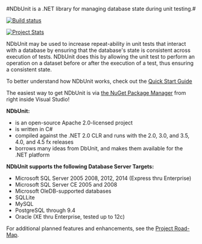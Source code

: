 #NDbUnit is a .NET library for managing database state during unit testing.#

[![Build status](https://ci.appveyor.com/api/projects/status/a733dsuvlbr6eyd0?svg=true)](https://ci.appveyor.com/project/sbohlen/ndbunit)

[![Project Stats](https://www.openhub.net/p/ndbunit/widgets/project_thin_badge.gif)](https://www.openhub.net/p/ndbunit)

NDbUnit may be used to increase repeat-ability in unit tests that interact with a database by ensuring that the database's state is consistent across execution of tests. NDbUnit does this by allowing the unit test to perform an operation on a dataset before or after the execution of a test, thus ensuring a consistent state.

To better understand how NDbUnit works, check out the [Quick Start Guide](https://github.com/NDbUnit/NDbUnit/wiki/Quick-Start-Guide)

The easiest way to get NDbUnit is via [the NuGet Package Manager](http://nuget.org) from right inside Visual Studio!

**NDbUnit:**
    
* is an open-source Apache 2.0-licensed project
* is written in C#
* compiled against the .NET 2.0 CLR and runs with the 2.0, 3.0, and 3.5, 4.0, and 4.5 fx releases
* borrows many ideas from DbUnit, and makes them available for the .NET platform

**NDbUnit supports the following Database Server Targets:**

* Microsoft SQL Server 2005 2008, 2012, 2014 (Express thru Enterprise)
* Microsoft SQL Server CE 2005 and 2008
* Microsoft OleDB-supported databases
* SQLLite
* MySQL
* PostgreSQL through 9.4
* Oracle (XE thru Enterprise, tested up to 12c)

For additional planned features and enhancements, see the [Project Road-Map](https://github.com/NDbUnit/NDbUnit/wiki/Project-Road-Map).

